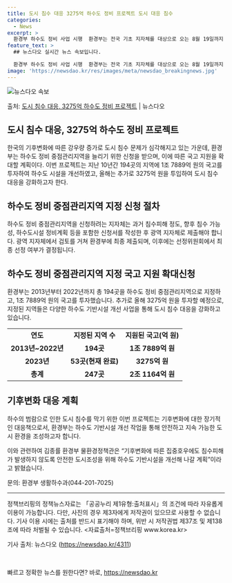 ```yaml
---
title: 도시 침수 대응 3275억 하수도 정비 프로젝트 도시 대응 침수
categories:
  - News
excerpt: >
  환경부 하수도 정비 사업 시행  환경부는 전국 기초 지자체를 대상으로 오는 8월 19일까지 하수도 정비 중점…
feature_text: >
  ## 뉴스다오 실시간 뉴스 속보입니다.

  환경부 하수도 정비 사업 시행  환경부는 전국 기초 지자체를 대상으로 오는 8월 19일까지 하수도 정비 중점…
image: 'https://newsdao.kr/res/images/meta/newsdao_breakingnews.jpg'
---
```


![뉴스다오 속보](https://newsdao.kr/res/images/meta/newsdao_breakingnews.jpg)

<p>출처: <a href="https://newsdao.kr/4311" rel="dofollow">도시 침수 대응, 3275억 하수도 정비 프로젝트</a> | 뉴스다오</p>

<h2 data-ke-size="size26">도시 침수 대응, 3275억 하수도 정비 프로젝트</h2>
<p data-ke-size="size16">한국의 기후변화에 따른 강우량 증가로 도시 침수 문제가 심각해지고 있는 가운데, 환경부는 하수도 정비 중점관리지역을 늘리기 위한 신청을 받으며, 이에 따른 국고 지원을 확대할 계획이다. 이번 프로젝트는 지난 10년간 194곳의 지역에 1조 7889억 원의 국고를 투자하여 하수도 시설을 개선하였고, 올해는 추가로 3275억 원을 투입하여 도시 침수 대응을 강화하고자 한다.</p>

<h2 data-ke-size="size24">하수도 정비 중점관리지역 지정 신청 절차</h2>
<p data-ke-size="size16">하수도 정비 중점관리지역을 신청하려는 지자체는 과거 침수피해 정도, 향후 침수 가능성, 하수도시설 정비계획 등을 포함한 신청서를 작성한 후 광역 지자체로 제출해야 합니다. 광역 지자체에서 검토를 거쳐 환경부에 최종 제출되며, 이후에는 선정위원회에서 최종 선정 여부가 결정됩니다.</p>

<h2 data-ke-size="size24">하수도 정비 중점관리지역 지정 국고 지원 확대신청</h2>
<p data-ke-size="size16">환경부는 2013년부터 2022년까지 총 194곳을 하수도 정비 중점관리지역으로 지정하고, 1조 7889억 원의 국고를 투자했습니다. 추가로 올해 3275억 원을 투자할 예정으로, 지정된 지역들은 다양한 하수도 기반시설 개선 사업을 통해 도시 침수 대응을 강화하고 있습니다.</p>

<table>
<tbody>
<tr>
<td style="text-align: center; height: 17px;"><b>연도</b></td>
<td style="text-align: center; height: 17px;"><b>지정된 지역 수</b></td>
<td style="text-align: center; height: 17px;"><b>지원된 국고(억 원)</b></td>
</tr>
<tr>
<td style="text-align: center; height: 17px;"><b>2013년~2022년</b></td>
<td style="text-align: center; height: 17px;"><b>194곳</b></td>
<td style="text-align: center; height: 17px;"><b>1조 7889억 원</b></td>
</tr>
<tr>
<td style="text-align: center; height: 17px;"><b>2023년</b></td>
<td style="text-align: center; height: 17px;"><b>53곳(현재 완료)</b></td>
<td style="text-align: center; height: 17px;"><b>3275억 원</b></td>
</tr>
<tr>
<td style="text-align: center; height: 17px;"><b>총계</b></td>
<td style="text-align: center; height: 17px;"><b>247곳</b></td>
<td style="text-align: center; height: 17px;"><b>2조 1164억 원</b></td>
</tr>
</tbody>
</table>

<h2 data-ke-size="size24">기후변화 대응 계획</h2>
<p data-ke-size="size16">하수의 범람으로 인한 도시 침수를 막기 위한 이번 프로젝트는 기후변화에 대한 장기적인 대응책으로서, 환경부는 하수도 기반시설 개선 작업을 통해 안전하고 지속 가능한 도시 환경을 조성하고자 합니다.</p>

<p data-ke-size="size16">이와 관련하여 김종률 환경부 물환경정책관은 “기후변화에 따른 집중호우에도 침수피해가 발생하지 않도록 안전한 도시조성을 위해 하수도 기반시설을 개선해 나갈 계획”이라고 밝혔습니다.</p>

<p data-ke-size="size16">문의: 환경부 생활하수과(044-201-7025)</p>

<hr>

<p data-ke-size="size16">정책브리핑의 정책뉴스자료는 「공공누리 제1유형:출처표시」의 조건에 따라 자유롭게 이용이 가능합니다. 다만, 사진의 경우 제3자에게 저작권이 있으므로 사용할 수 없습니다. 기사 이용 시에는 출처를 반드시 표기해야 하며, 위반 시 저작권법 제37조 및 제138조에 따라 처벌될 수 있습니다. <자료출처=정책브리핑 www.korea.kr></p>
<p data-ke-size="size16">기사 출처: 뉴스다오 (<a href="https://newsdao.kr/4311">https://newsdao.kr/4311</a>)</p>
<p data-ke-size="size16">&nbsp;</p> 

빠르고 정확한 뉴스를 원한다면? 바로, <a href="https://newsdao.kr" rel="dofollow">https://newsdao.kr</a>


